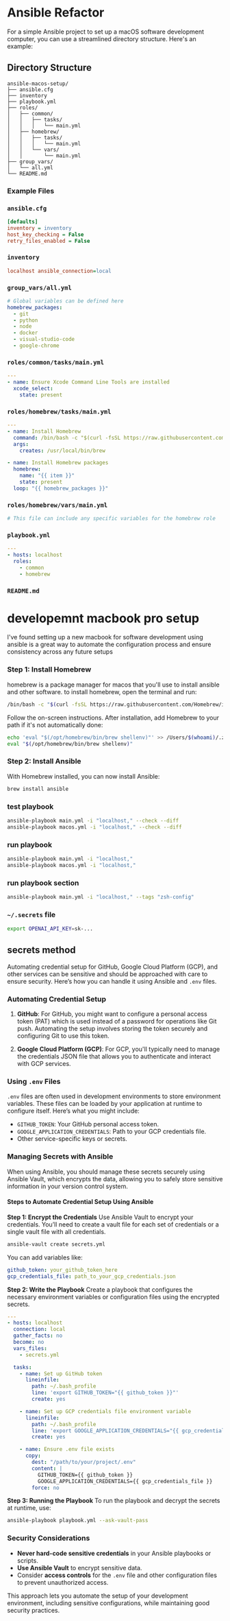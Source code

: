 # Ansible Refactor

For a simple Ansible project to set up a macOS software development computer, you can use a streamlined directory structure. Here's an example:

## Directory Structure

```
ansible-macos-setup/
├── ansible.cfg
├── inventory
├── playbook.yml
├── roles/
│   ├── common/
│   │   ├── tasks/
│   │   │   └── main.yml
│   ├── homebrew/
│   │   ├── tasks/
│   │   │   └── main.yml
│   │   └── vars/
│   │       └── main.yml
├── group_vars/
│   └── all.yml
└── README.md
```

### Example Files

### `ansible.cfg`

```ini
[defaults]
inventory = inventory
host_key_checking = False
retry_files_enabled = False
```

### `inventory`

```ini
localhost ansible_connection=local
```

### `group_vars/all.yml`

```yaml
# Global variables can be defined here
homebrew_packages:
  - git
  - python
  - node
  - docker
  - visual-studio-code
  - google-chrome
```

### `roles/common/tasks/main.yml`

```yaml
---
- name: Ensure Xcode Command Line Tools are installed
  xcode_select:
    state: present
```

### `roles/homebrew/tasks/main.yml`

```yaml
---
- name: Install Homebrew
  command: /bin/bash -c "$(curl -fsSL https://raw.githubusercontent.com/Homebrew/install/HEAD/install.sh)"
  args:
    creates: /usr/local/bin/brew

- name: Install Homebrew packages
  homebrew:
    name: "{{ item }}"
    state: present
  loop: "{{ homebrew_packages }}"
```

### `roles/homebrew/vars/main.yml`

```yaml
# This file can include any specific variables for the homebrew role
```

### `playbook.yml`

```yaml
---
- hosts: localhost
  roles:
    - common
    - homebrew
```

### `README.md`

# developemnt macbook pro setup

I've found setting up a new macbook for software development using ansible is a great way to automate the configuration process and ensure consistency across any future setups

### Step 1: Install Homebrew

homebrew is a package manager for macos that you'll use to install ansible and other software. to install homebrew, open the terminal and run:

```bash
/bin/bash -c "$(curl -fsSL https://raw.githubusercontent.com/Homebrew/install/HEAD/install.sh)"
```

Follow the on-screen instructions. After installation, add Homebrew to your path if it's not automatically done:

```bash
echo 'eval "$(/opt/homebrew/bin/brew shellenv)"' >> /Users/$(whoami)/.zprofile
eval "$(/opt/homebrew/bin/brew shellenv)"
```

### Step 2: Install Ansible

With Homebrew installed, you can now install Ansible:

```bash
brew install ansible
```

### test playbook

```bash
ansible-playbook main.yml -i "localhost," --check --diff
ansible-playbook macos.yml -i "localhost," --check --diff
```

### run playbook

```bash
ansible-playbook main.yml -i "localhost,"
ansible-playbook macos.yml -i "localhost,"
```

### run playbook section

```bash
ansible-playbook main.yml -i "localhost," --tags "zsh-config"
```

### `~/.secrets` file

```bash
export OPENAI_API_KEY=sk-...
```

## secrets method

Automating credential setup for GitHub, Google Cloud Platform (GCP), and other services can be sensitive and should be approached with care to ensure security. Here’s how you can handle it using Ansible and `.env` files.

### Automating Credential Setup

1. **GitHub**: For GitHub, you might want to configure a personal access token (PAT) which is used instead of a password for operations like Git push. Automating the setup involves storing the token securely and configuring Git to use this token.

2. **Google Cloud Platform (GCP)**: For GCP, you'll typically need to manage the credentials JSON file that allows you to authenticate and interact with GCP services.

### Using `.env` Files

`.env` files are often used in development environments to store environment variables. These files can be loaded by your application at runtime to configure itself. Here’s what you might include:

- `GITHUB_TOKEN`: Your GitHub personal access token.
- `GOOGLE_APPLICATION_CREDENTIALS`: Path to your GCP credentials file.
- Other service-specific keys or secrets.

### Managing Secrets with Ansible

When using Ansible, you should manage these secrets securely using Ansible Vault, which encrypts the data, allowing you to safely store sensitive information in your version control system.

#### Steps to Automate Credential Setup Using Ansible

**Step 1: Encrypt the Credentials**
Use Ansible Vault to encrypt your credentials. You’ll need to create a vault file for each set of credentials or a single vault file with all credentials.

```bash
ansible-vault create secrets.yml
```

You can add variables like:

```yaml
github_token: your_github_token_here
gcp_credentials_file: path_to_your_gcp_credentials.json
```

**Step 2: Write the Playbook**
Create a playbook that configures the necessary environment variables or configuration files using the encrypted secrets.

```yaml
---
- hosts: localhost
  connection: local
  gather_facts: no
  become: no
  vars_files:
    - secrets.yml

  tasks:
    - name: Set up GitHub token
      lineinfile:
        path: ~/.bash_profile
        line: 'export GITHUB_TOKEN="{{ github_token }}"'
        create: yes

    - name: Set up GCP credentials file environment variable
      lineinfile:
        path: ~/.bash_profile
        line: 'export GOOGLE_APPLICATION_CREDENTIALS="{{ gcp_credentials_file }}"'
        create: yes

    - name: Ensure .env file exists
      copy:
        dest: "/path/to/your/project/.env"
        content: |
          GITHUB_TOKEN={{ github_token }}
          GOOGLE_APPLICATION_CREDENTIALS={{ gcp_credentials_file }}
        force: no
```

**Step 3: Running the Playbook**
To run the playbook and decrypt the secrets at runtime, use:

```bash
ansible-playbook playbook.yml --ask-vault-pass
```

### Security Considerations

- **Never hard-code sensitive credentials** in your Ansible playbooks or scripts.
- **Use Ansible Vault** to encrypt sensitive data.
- Consider **access controls** for the `.env` file and other configuration files to prevent unauthorized access.

This approach lets you automate the setup of your development environment, including sensitive configurations, while maintaining good security practices.
